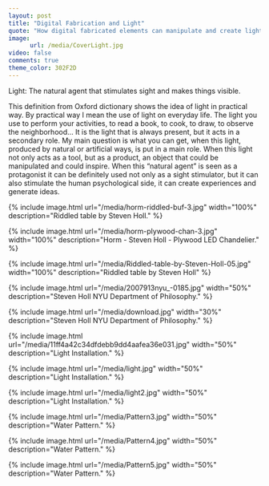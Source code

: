 ```yaml
---
layout: post
title: "Digital Fabrication and Light"
quote: "How digital fabricated elements can manipulate and create light effects."
image:
      url: /media/CoverLight.jpg
video: false
comments: true
theme_color: 302F2D
---
```

Light: The natural agent that stimulates sight and makes things visible. 

This definition from Oxford dictionary shows the idea of light in practical way. By practical way I mean the use of light on everyday life. The light you use to perform your activities, to read a book, to cook, to draw, to observe the neighborhood… It is the light that is always present, but it acts in a secondary role. My main question is what you can get, when this light, produced by natural or artificial ways, is put in a main role. When this light not only acts as a tool, but as a product, an object that could be manipulated and could inspire. When this “natural agent” is seen as a protagonist it can be definitely used not only as a sight stimulator, but it can also stimulate the human psychological side, it can create experiences and generate ideas.

{% include image.html url="/media/horm-riddled-buf-3.jpg" width="100%" description="Riddled table by Steven Holl." %}

{% include image.html url="/media/horm-plywood-chan-3.jpg" width="100%" description="Horm - Steven Holl - Plywood LED Chandelier." %}

{% include image.html url="/media/Riddled-table-by-Steven-Holl-05.jpg" width="100%" description="Riddled table by Steven Holl" %}

{% include image.html url="/media/2007913nyu_-0185.jpg" width="50%" description="Steven Holl NYU Department of Philosophy." %}

{% include image.html url="/media/download.jpg" width="30%" description="Steven Holl NYU Department of Philosophy." %}

{% include image.html url="/media/11ff4a42c34dfdebb9dd4aafea36e031.jpg" width="50%" description="Light Installation." %}

{% include image.html url="/media/light.jpg" width="50%" description="Light Installation." %}

{% include image.html url="/media/light2.jpg" width="50%" description="Light Installation." %}

{% include image.html url="/media/Pattern3.jpg" width="50%" description="Water Pattern." %}

{% include image.html url="/media/Pattern4.jpg" width="50%" description="Water Pattern." %}

{% include image.html url="/media/Pattern5.jpg" width="50%" description="Water Pattern." %}
